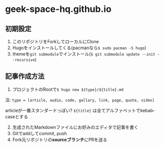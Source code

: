 # geek-space-hq.github.io

## 初期設定

1. このリポジトリをForkしてローカルにClone
2. Hugoをインストールしてくる(pacmanなら`$ sudo pacman -S hugo`)
3. themeを`git submodule`でインストール(`$ git submodule update --init --recursive`)

## 記事作成方法

1. プロジェクトのRootで`$ hugo new ${type}/${title}.md`

注: `type = [article, audio, code, gallary, link, page, quote, video]`

articleが一番スタンダードっぽい?
`${title}` は全てアルファベットでkebab-caseとする

2. 生成されたMarkdownファイルにお好みのエディタで記事を書く
3. Gitでaddしてcommit, push
4. Fork元リポジトリの**sourceブランチ**にPRを送る
